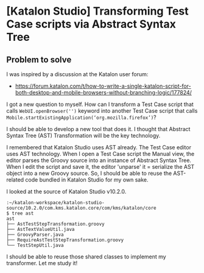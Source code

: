 # [Katalon Studio] Transforming Test Case scripts via Abstract Syntax Tree

## Problem to solve

I was inspired by a discussion at the Katalon user forum:

- https://forum.katalon.com/t/how-to-write-a-single-katalon-script-for-both-desktop-and-mobile-browsers-without-branching-logic/177824/

I got a new question to myself. How can I transform a Test Case script that calls `WebUI.openBrowser('')` keyword 
into another Test Case script that calls `Mobile.startExistingApplication(‘org.mozilla.firefox’)`?

I should be able to develop a new tool that does it. I thought that Abstract Syntax Tree (AST) Transformation will be the key technology.

I remembered that Katalon Studio uses AST already. The Test Case editor uses AST technology. 
When I open a Test Case script the Manual view, the editor parses the Groovy source into an instance of Abstract Syntax Tree.
When I edit the script and save it, the editor 'unparse' it = serialize the AST object into a new Groovy source.
So, I should be able to reuse the AST-related code bundled in Katalon Studio for my own sake.

I looked at the source of Katalon Studio v10.2.0.

```
:~/katalon-workspace/katalon-studio-source/10.2.0/com.kms.katalon.core/com/kms/katalon/core
$ tree ast
ast
├── AstTestStepTransformation.groovy
├── AstTextValueUtil.java
├── GroovyParser.java
├── RequireAstTestStepTransformation.groovy
└── TestStepUtil.java
```

I should be able to reuse those shared classes to implement my transformer. Let me study it!

